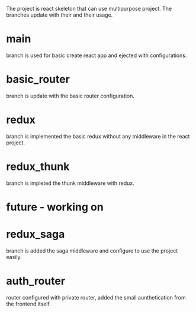 The project is react skeleton that can use multipurpose project.
The branches update with their and their usage. 
# main 
branch is used for basic create react app and ejected with configurations.

# basic_router
branch is update with the basic router configuration.

# redux
branch is implemented the basic redux without any middleware in the react project.

# redux_thunk
branch is impleted the thunk middleware with redux.

# future - working on
# redux_saga
branch is added the saga middleware and configure to use the project easily.

# auth_router
router configured with private router, added the small aunthetication from the frontend itself.
